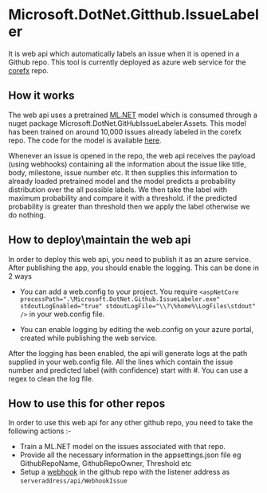 # Microsoft.DotNet.Gitthub.IssueLabeler

It is web api which automatically labels an issue when it is opened in a Github repo. This tool is currently deployed as azure web service for the [corefx](https://github.com/dotnet/corefx.git) repo.

## How it works
The web api uses a pretrained [ML.NET](https://github.com/dotnet/machinelearning) model which is consumed through a nuget package Microsoft.DotNet.GitHubIssueLabeler.Assets. This model has been trained on around 10,000 issues already labeled in the corefx repo. The code for the model is available [here](https://github.com/dotnet/machinelearning-samples/tree/master/samples/csharp/end-to-end-apps/MulticlassClassification-GitHubLabeler).

Whenever an issue is opened in the repo, the web api receives the payload (using webhooks) containing all the information about the issue like title, body, milestone, issue number etc. It then supplies this information to already loaded pretrained model and the model predicts a probability distribution over the all possible labels. We then take the label with maximum probability and compare it with a threshold. if the predicted probability is greater than threshold then we apply the label otherwise we do nothing.

## How to deploy\maintain the web api
In order to deploy this web api, you need to publish it as an azure service. After publishing the app, you should enable the logging. This can be done in 2 ways
- You can add a web.config to your project. You require 
```<aspNetCore processPath=".\Microsoft.DotNet.Github.IssueLabeler.exe" stdoutLogEnabled="true" stdoutLogFile="\\?\%home%\LogFiles\stdout" />``` in your web.config file.

- You can enable logging by editing the web.config on your azure portal, created while publishing the web service.

After the logging has been enabled, the api will generate logs at the path supplied in your web.config file. All the lines which contain the issue number and predicted label (with confidence) start with #. You can use a regex to clean the log file.

## How to use this for other repos
In order to use this web api for any other github repo, you need to take the following actions :-

- Train a ML.NET model on the issues associated with that repo.
- Provide all the necessary information in the appsettings.json file eg GithubRepoName, GithubRepoOwner, Threshold etc
- Setup a [webhook](https://developer.github.com/webhooks/creating/) in the github repo with the listener address as ```serveraddress/api/WebhookIssue```